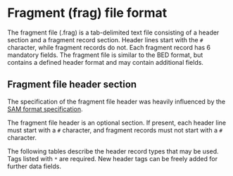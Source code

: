 # Fragment (frag) file format

The fragment file (.frag) is a tab-delimited text file consisting of a header section and a fragment record section. Header lines start with the `#` character, while fragment records do not. Each fragment record has 6 mandatory fields. The fragment file is similar to the BED format, but contains a defined header format and may contain additional fields.

## Fragment file header section

The specification of the fragment file header was heavily influenced by the [SAM format specification](https://samtools.github.io/hts-specs/SAMv1.pdf).

The fragment file header is an optional section. If present, each header line must start with a `#` character, and fragment records must not start with a `#` character. 

The following tables describe the header record types that may be used. Tags listed with `*` are required. New header tags can be freely added for further data fields.

